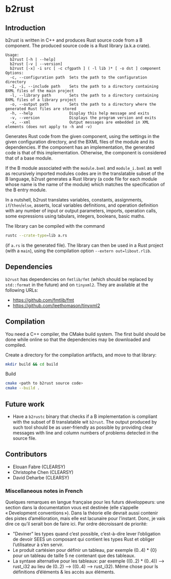 # b2rust

## Introduction

b2rust is written in C++ and produces Rust source code from a B component.
The produced source code is a Rust library (a.k.a crate).

```text
Usage:
  b2rust [-h | --help]
  b2rust [-v | --version]
  b2rust [-x] -i src [ -c cfgpath ] ( -l lib )* [ -o dst ] component
Options:
  -c, --configuration path  Sets the path to the configuration directory
  -I, -i, --include path    Sets the path to a directory containing BXML files of the main project
  -l, --library path        Sets the path to a directory containing BXML files of a library project
  -o, --output path         Sets the path to a directory where the generated Rust files are stored
  -h, --help                Display this help message and exits
  -v, --version             Displays the program version and exits
  -x, --xml                 Output messages are embedded in XML elements (does not apply to -h and -v)
```

Generates Rust code from the given component, using the settings in the given configuration directory,
and the BXML files of the module and its dependencies. If the component has an implementation, the
generated code is that of this implementation. Otherwise, the component is considered that of a base
module.

If the B module associated with the `module.bxml` and `module_i.bxml`
as well as recursively imported modules codes are in the translatable
subset of the B language, b2rust generates a Rust library (a code file for
each module whose name is the name of the module) which matches the
specification of the B entry module.

In a nutshell, b2rust
translates variables, constants, assignments, `if`/`then`/`else`,
asserts, local variables definitions, and operation definition with
any number of input or output parameters, imports, operation calls,
some expressions using tabulars, integers, booleans, basic maths.

The library can be compiled with the command

```sh
rustc --crate-type=lib a.rs
```

(if `a.rs` is the generated file). The library can then be used
in a Rust project (with a `main`), using the compilation option
`--extern out=libout.rlib`.

## Dependencies

`b2rust` has dependencies on `fmtlib/fmt` (which should be
replaced by `std::format` in the future) and on `tinyxml2`.
They are available at the following URLs:

* <https://github.com/fmtlib/fmt>
* <https://github.com/leethomason/tinyxml2>

## Compilation

You need a C++ compiler, the CMake build system. The first build should be done while online so that the dependencies may be downloaded and compiled.

Create a directory for the compilation artifacts, and move
to that library:

```sh
mkdir build && cd build
```

Build

```sh
cmake <path to b2rust source code>
cmake --build .
```

## Future work

* Have a `b2rustc` binary that checks if a B implementation is
  compliant with the subset of B translatable wit `b2rust`.
  The output produced by such tool should be as user-friendly
  as possible by providing clear messages with line and column
  numbers of problems detected in the source file.

## Contributors

* Elouan Fabre (CLEARSY)
* Christophe Chen (CLEARSY)
* David Deharbe (CLEARSY)

### Miscellaneous notes in French

Quelques remarques en langue française pour les futurs développeurs:
une section dans la documentation vous est destinée (elle s’appelle
« Development conventions »). Dans la théorie elle devrait aussi
contenir des pistes d’amélioration, mais elle est lacunaire pour
l’instant. Donc, je vais dire ce qu’il serait bon de faire ici. Par
ordre décroissant de priorité:

* "Deviner" les types quand c’est possible, c’est-à-dire lever
  l’obligation de devoir SEES un composant qui contient les types Rust
  et obliger l’utilisateur à s’en servir.
* Le produit cartésien pour définir un tableau, par exemple (0..4) *
  {0} pour un tableau de taille 5 ne contenant que des tableaux.
* La syntaxe alternative pour les tableaux: par exemple ((0..2) *
  (0..4)) --> rust_i32 au lieu de (0..2) --> ((0..4) -->
  rust_i32). Même chose pour ls définitions d’éléments & les accès aux
  éléments.
